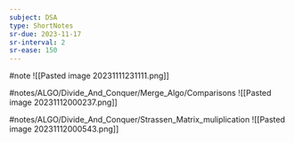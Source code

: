 ```yaml
---
subject: DSA
type: ShortNotes
sr-due: 2023-11-17
sr-interval: 2
sr-ease: 150
---
```

#note
![[Pasted image 20231111231111.png]]

#notes/ALGO/Divide_And_Conquer/Merge_Algo/Comparisons 
![[Pasted image 20231112000237.png]]

#notes/ALGO/Divide_And_Conquer/Strassen_Matrix_muliplication ![[Pasted image 20231112000543.png]]

